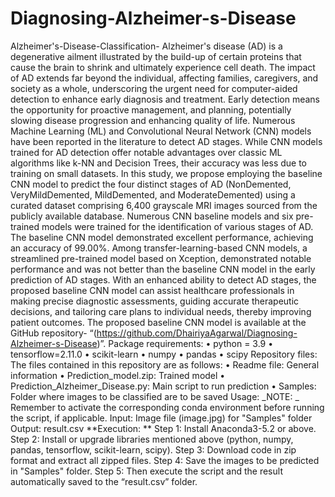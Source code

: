 # Diagnosing-Alzheimer-s-Disease


Alzheimer's-Disease-Classification-
Alzheimer's disease (AD) is a degenerative ailment illustrated by the build-up of certain proteins that cause the brain to shrink and ultimately experience cell death. The impact of AD extends far beyond the individual, affecting families, caregivers, and society as a whole, underscoring the urgent need for computer-aided detection to enhance early diagnosis and treatment. Early detection means the opportunity for proactive management, and planning, potentially slowing disease progression and enhancing quality of life. Numerous Machine Learning (ML) and Convolutional Neural Network (CNN) models have been reported in the literature to detect AD stages. While CNN models trained for AD detection offer notable advantages over classic ML algorithms like k-NN and Decision Trees, their accuracy was less due to training on small datasets. In this study, we propose employing the baseline CNN model to predict the four distinct stages of AD (NonDemented, VeryMildDemented, MildDemented, and ModerateDemented) using a curated dataset comprising 6,400 grayscale MRI images sourced from the publicly available database. Numerous CNN baseline models and six pre-trained models were trained for the identification of various stages of AD. The baseline CNN model demonstrated excellent performance, achieving an accuracy of 99.00%. Among transfer-learning-based CNN models, a streamlined pre-trained model based on Xception, demonstrated notable performance and was not better than the baseline CNN model in the early prediction of AD stages. With an enhanced ability to detect AD stages, the proposed baseline CNN model can assist healthcare professionals in making precise diagnostic assessments, guiding accurate therapeutic decisions, and tailoring care plans to individual needs, thereby improving patient outcomes.  The proposed baseline CNN model is available at the GitHub repository- “(https://github.com/DhairiyaAgarwal/Diagnosing-Alzheimer-s-Disease)”.
Package requirements:
•	python = 3.9
•	tensorflow=2.11.0
•	scikit-learn
•	numpy
•	pandas
•	scipy
Repository files:
The files contained in this repository are as follows:
•	Readme file: General information
•	Prediction_model.zip: Trained model
•	Prediction_Alzheimer_Disease.py: Main script to run prediction
•	Samples: Folder where images to be classified are to be saved
Usage:
_NOTE: _ Remember to activate the corresponding conda environment before running the script, if applicable.
Input: Image file (image.jpg) for "Samples" folder
Output: result.csv
**Execution: ** 
Step 1: Install Anaconda3-5.2 or above.
Step 2: Install or upgrade libraries mentioned above (python, numpy, pandas, tensorflow, scikit-learn, scipy).
Step 3: Download code in zip format and extract all zipped files.
Step 4: Save the images to be predicted in "Samples" folder.
Step 5: Then execute the script and the result automatically saved to the “result.csv” folder.  



